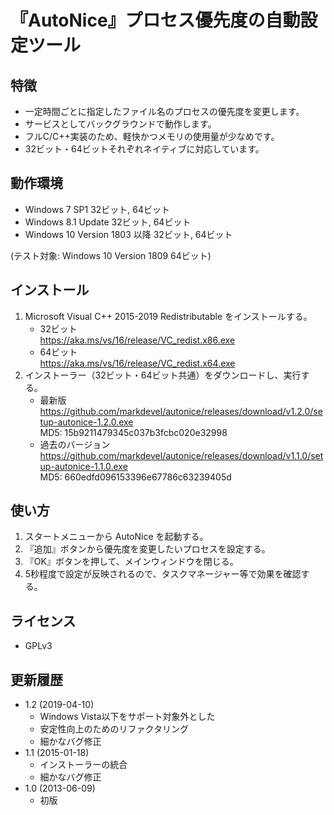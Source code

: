 『AutoNice』プロセス優先度の自動設定ツール
==========================================

## 特徴

* 一定時間ごとに指定したファイル名のプロセスの優先度を変更します。
* サービスとしてバックグラウンドで動作します。
* フルC/C++実装のため、軽快かつメモリの使用量が少なめです。
* 32ビット・64ビットそれぞれネイティブに対応しています。

## 動作環境

* Windows 7 SP1 32ビット, 64ビット
* Windows 8.1 Update 32ビット, 64ビット
* Windows 10 Version 1803 以降 32ビット, 64ビット

(テスト対象: Windows 10 Version 1809 64ビット)

## インストール

1. Microsoft Visual C++ 2015-2019 Redistributable をインストールする。
   * 32ビット  
     https://aka.ms/vs/16/release/VC_redist.x86.exe
   * 64ビット  
     https://aka.ms/vs/16/release/VC_redist.x64.exe
2. インストーラー（32ビット・64ビット共通）をダウンロードし、実行する。
   * 最新版  
     https://github.com/markdevel/autonice/releases/download/v1.2.0/setup-autonice-1.2.0.exe  
     MD5: 15b9211479345c037b3fcbc020e32998
   * 過去のバージョン  
     https://github.com/markdevel/autonice/releases/download/v1.1.0/setup-autonice-1.1.0.exe  
     MD5: 660edfd096153396e67786c63239405d

## 使い方

1. スタートメニューから AutoNice を起動する。
2. 『追加』ボタンから優先度を変更したいプロセスを設定する。
3. 『OK』ボタンを押して、メインウィンドウを閉じる。
4. 5秒程度で設定が反映されるので、タスクマネージャー等で効果を確認する。

## ライセンス

* GPLv3

## 更新履歴

* 1.2 (2019-04-10)
  - Windows Vista以下をサポート対象外とした
  - 安定性向上のためのリファクタリング
  - 細かなバグ修正
* 1.1 (2015-01-18)
  - インストーラーの統合
  - 細かなバグ修正
* 1.0 (2013-06-09)
  - 初版
